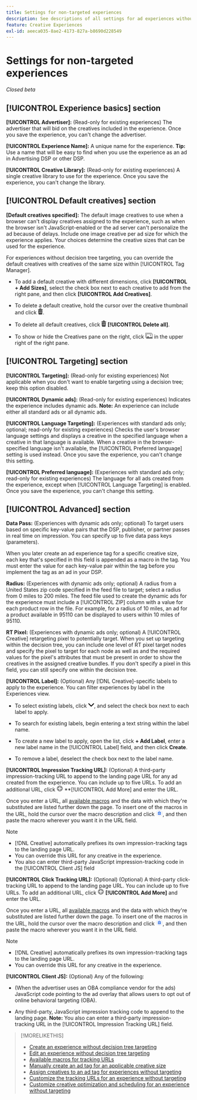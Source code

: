 ```yaml
---
title: Settings for non-targeted experiences
description: See descriptions of all settings for ad experiences without decision tree targeting.
feature: Creative Experiences
exl-id: aeeca035-8ae2-4173-827a-b8690d228549
---
```

# Settings for non-targeted experiences

*Closed beta*

## [!UICONTROL Experience basics] section

**[!UICONTROL Advertiser]:** (Read-only for existing experiences) The advertiser that will bid on the creatives included in the experience. Once you save the experience, you can't change the advertiser.

**[!UICONTROL Experience Name]:** A unique name for the experience. **Tip:** Use a name that will be easy to find when you use the experience as an ad in Advertising DSP or other DSP.

**[!UICONTROL Creative Library]:** (Read-only for existing experiences) A single creative library to use for the experience. Once you save the experience, you can't change the library.

## [!UICONTROL Default creatives] section

**\[Default creatives specified\]:** The default image creatives to use when a browser can't display creatives assigned to the experience, such as when the browser isn't JavaScript-enabled or the ad server can't personalize the ad because of delays. Include one image creative per ad size for which the experience applies. Your choices determine the creative sizes that can be used for the experience. <!-- In the legacy product, you selected the ad sizes for the experience, and then selected default images for each of those ad sizes. -->

For experiences without decision tree targeting, you can override the default creatives with creatives of the same size within [!UICONTROL Tag Manager].<!-- verify -->

* To add a default creative with different dimensions, click **[!UICONTROL + Add Sizes]**, select the check box next to each creative to add from the right pane, and then click **[!UICONTROL Add Creatives]**.

* To delete a default creative, hold the cursor over the creative thumbnail and click ![Delete](/help/creative/assets/delete.png "Delete").

* To delete all default creatives, click ![Delete](/help/creative/assets/delete.png "Delete") **[!UICONTROL Delete all]**.

* To show or hide the Creatives pane on the right, click ![Show/Hide](/help/creative/assets/hide-show-creatives.png "Show/Hide") in the upper right of the right pane.

## [!UICONTROL Targeting] section

**[!UICONTROL Targeting]:** (Read-only for existing experiences) Not applicable when you don't want to enable targeting using a decision tree; keep this option disabled.

**[!UICONTROL Dynamic ads]:** (Read-only for existing experiences) Indicates the experience includes dynamic ads. **Note:** An experience can include either all standard ads or all dynamic ads.

**[!UICONTROL Language Targeting]:** (Experiences with standard ads only; optional; read-only for existing experiences) Checks the user's browser language settings and displays a creative in the specified language when a creative in that language is available. When a creative in the browser-specified language isn't available, the [!UICONTROL Preferred language] setting is used instead. Once you save the experience, you can't change this setting. 

**[!UICONTROL Preferred language]:** (Experiences with standard ads only; read-only for existing experiences) The language for all ads created from the experience, except when [!UICONTROL Language Targeting] is enabled. Once you save the experience, you can't change this setting.

## [!UICONTROL Advanced] section

**Data Pass:** (Experiences with dynamic ads only; optional) To target users based on specific key-value pairs that the DSP, publisher, or partner passes in real time on impression. You can specify up to five data pass keys (parameters).<!-- May move this to just within the decision tree. -->

When you later create an ad experience tag for a specific creative size, each key that's specified in this field is appended as a macro in the tag. You must enter the value for each key-value pair within the tag before you implement the tag as an ad in your DSP.

**Radius:** (Experiences with dynamic ads only; optional) A radius from a United States zip code specified in the feed file to target; select a radius from 0 miles to 200 miles. The feed file used to create the dynamic ads for the experience must include a [!UICONTROL ZIP] column<!-- or a user-named column mapped to a ZIP column --> with a value for each product row in the file. For example, for a radius of 10 miles, an ad for a product available in 95110 can be displayed to users within 10 miles of 95110.

**RT Pixel:** (Experiences with dynamic ads only; optional) A [!UICONTROL Creative] retargeting pixel to potentially target. When you set up targeting within the decision tree, you can include one level of RT pixel target nodes and specify the pixel to target for each node as well as and the required values for the pixel's attributes that must be present in order to show the creatives in the assigned creative bundles. If you don't specify a pixel in this field, you can still specify one within the decision tree.<!-- From R: "the RT Pixel should be via the content selection in the Dynamic ad setup" -- clarify. I do see "Datapass" (oneword) in the dynamic ad settings, but I'm not sure how that setting and this experience-level one work together. -->

**[!UICONTROL Label]:** <!-- should be "Labels" --> (Optional) Any [!DNL Creative]-specific labels to apply to the experience. You can filter experiences by label in the Experiences<!-- sic --> view.

* To select existing labels, click ![Down](/help/creative/assets/chevron-down.png "Down"), and select the check box next to each label to apply.

* To search for existing labels, begin entering a text string within the label name.

* To create a new label to apply, open the list, click **+ Add Label**, enter a new label name in the [!UICONTROL Label] field, and then click **Create**.

* To remove a label, deselect the check box next to the label name.

**[!UICONTROL Impression Tracking URL]:** (Optional) A third-party impression-tracking URL to append to the landing page URL for any ad created from the experience. You can include up to five URLs. To add an additional URL, click ![icon](/help/creative/assets/create.png) **[!UICONTROL Add More] and enter the URL.

Once you enter a URL, all [available macros](/help/creative/creative-macros.md) and the data with which they're substituted are listed further down the page. To insert one of the macros in the URL, hold the cursor over the macro description and click ![Copy to clipboard](/help/creative/assets/copy-to-clipboard.png "Copy to clipboard"), and then paste the macro wherever you want it in the URL field.

>[!NOTE]
>
>* [!DNL Creative] automatically prefixes its own impression-tracking tags to the landing page URL.
>* You can override this URL for any creative in the experience.
>* You also can enter third-party JavaScript impression-tracking code in the [!UICONTROL Client JS] field

**[!UICONTROL Click Tracking URL]:** (Optional) (Optional) A third-party click-tracking URL to append to the landing page URL. You can include up to five URLs. To add an additional URL, click ![icon](/help/creative/assets/create.png) **[!UICONTROL Add More]** and enter the URL.

Once you enter a URL, all [available macros](/help/creative/creative-macros.md) and the data with which they're substituted are listed further down the page. To insert one of the macros in the URL, hold the cursor over the macro description and click ![Copy to clipboard](/help/creative/assets/copy-to-clipboard.png "Copy to clipboard"), and then paste the macro wherever you want it in the URL field.

>[!NOTE]
>
>* [!DNL Creative] automatically prefixes its own impression-tracking tags to the landing page URL.
>* You can override this URL for any creative <!-- creative bundle for targeted experiences -->in the experience.

**[!UICONTROL Client JS]:** (Optional) Any of the following:

* (When the advertiser uses an OBA compliance vendor for the ads) JavaScript code pointing to the ad overlay that allows users to opt out of online behavioral targeting (OBA).

* Any third-party, JavaScript impression tracking code to append to the landing page. **Note:** You also can enter a third-party impression-tracking URL in the [!UICONTROL Impression Tracking URL] field.

>[!MORELIKETHIS]
>
>* [Create an experience without decision tree targeting](experience-create-no-targeting.md)
>* [Edit an experience without decision tree targeting](experience-edit-no-targeting.md)
>* [Available macros for tracking URLs](/help/creative/creative-macros.md)
>* [Manually create an ad tag for an applicable creative size](experience-tag-create-manually.md)
>* [Assign creatives to an ad tag for experiences without targeting](experience-tag-assign-creatives.md)
>* [Customize the tracking URLs for an experience without targeting](experience-tracking-urls-no-targeting.md)
>* [Customize creative optimization and scheduling for an experience without targeting](experience-optimization-scheduling-no-targeting.md)
